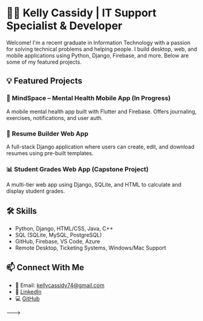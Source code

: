 # 👩‍💻 Kelly Cassidy | IT Support Specialist & Developer

Welcome! I'm a recent graduate in Information Technology with a passion for solving technical problems and helping people. I build desktop, web, and mobile applications using Python, Django, Firebase, and more. Below are some of my featured projects.

## 💡 Featured Projects

### 🧠 MindSpace – Mental Health Mobile App (In Progress)
A mobile mental health app built with Flutter and Firebase. Offers journaling, exercises, notifications, and user auth.

### 🧾 Resume Builder Web App
A full-stack Django application where users can create, edit, and download resumes using pre-built templates.

### 📊 Student Grades Web App (Capstone Project)
A multi-tier web app using Django, SQLite, and HTML to calculate and display student grades.

## 🛠️ Skills
- Python, Django, HTML/CSS, Java, C++
- SQL (SQLite, MySQL, PostgreSQL)
- GitHub, Firebase, VS Code, Azure
- Remote Desktop, Ticketing Systems, Windows/Mac Support

## 📫 Connect With Me
- 📧 Email: kellycassidy74@gmail.com  
- 🔗 [LinkedIn](https://linkedin.com/in/kellycassidy)  
- 💻 [GitHub](https://github.com/kcassidy1974)

--->

